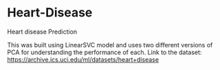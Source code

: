 # Heart-Disease
Heart disease Prediction

This was built using LinearSVC model and uses two different versions of PCA for understanding the performance of each.
Link to the dataset: https://archive.ics.uci.edu/ml/datasets/heart+disease
